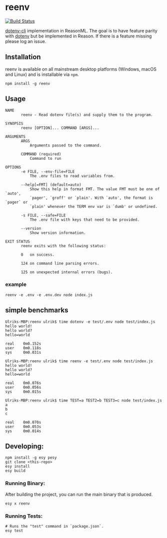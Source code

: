 # reenv

[![Build Status](https://strid.visualstudio.com/OSS/_apis/build/status/ulrikstrid.reenv?branchName=master)](https://strid.visualstudio.com/OSS/_build/latest?definitionId=23&branchName=master)

[dotenv-cli](https://github.com/entropitor/dotenv-cli) implementation in ReasonML. The goal is to have feature parity with [dotenv](https://github.com/motdotla/dotenv) but be implemented in Reason. If there is a feature missing please log an issue.

## Installation

reenv is available on all mainstream desktop platforms (Windows, macOS and Linux) and is installable via `npm`.

`npm install -g reenv`

## Usage

```
NAME
       reenv - Read dotenv file(s) and supply them to the program.

SYNOPSIS
       reenv [OPTION]... COMMAND [ARGS]...

ARGUMENTS
       ARGS
           Arguments passed to the command.

       COMMAND (required)
           Command to run

OPTIONS
       -e FILE, --env-file=FILE
           The .env files to read variables from.

       --help[=FMT] (default=auto)
           Show this help in format FMT. The value FMT must be one of `auto',
           `pager', `groff' or `plain'. With `auto', the format is `pager` or
           `plain' whenever the TERM env var is `dumb' or undefined.

       -s FILE, --safe=FILE
           The .env file with keys that need to be provided.

       --version
           Show version information.

EXIT STATUS
       reenv exits with the following status:

       0   on success.

       124 on command line parsing errors.

       125 on unexpected internal errors (bugs).
```

### example

`reenv -e .env -e .env.dev node index.js`

## simple benchmarks

```
Ulriks-MBP:reenv ulrik$ time dotenv -e test/.env node test/index.js
hello world!
hello world?
hello=world

real    0m0.152s
user    0m0.118s
sys     0m0.031s

Ulriks-MBP:reenv ulrik$ time reenv -e test/.env node test/index.js
hello world!
hello world?
hello=world

real    0m0.076s
user    0m0.056s
sys     0m0.015s

Ulriks-MBP:reenv ulrik$ time TEST=a TEST2=b TEST3=c node test/index.js
a
b
c

real    0m0.070s
user    0m0.053s
sys     0m0.014s
```

## Developing:

```
npm install -g esy pesy
git clone <this-repo>
esy install
esy build
```

### Running Binary:

After building the project, you can run the main binary that is produced.

```
esy x reenv
```

### Running Tests:

```
# Runs the "test" command in `package.json`.
esy test
```
